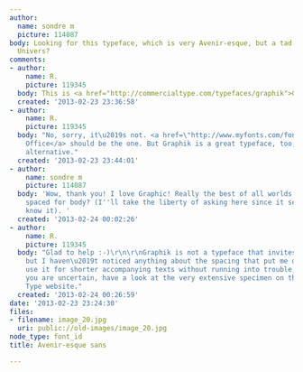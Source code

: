 ```yaml
---
author:
  name: sondre m
  picture: 114087
body: Looking for this typeface, which is very Avenir-esque, but a tad more towards
  Univers?
comments:
- author:
    name: R.
    picture: 119345
  body: This is <a href="http://commercialtype.com/typefaces/graphik">Graphik</a>.
  created: '2013-02-23 23:36:58'
- author:
    name: R.
    picture: 119345
  body: "No, sorry, it\u2019s not. <a href=\"http://www.myfonts.com/fonts/linotype/neuzeit-office/\">Neuzeit
    Office</a> should be the one. But Graphik is a great typeface, too, and a recommendable
    alternative."
  created: '2013-02-23 23:44:01'
- author:
    name: sondre m
    picture: 114087
  body: 'Wow, thank you! I love Graphic! Really the best of all worlds. Is it well
    spaced for body? (I''ll take the liberty of asking here since it seems like you
    know it). '
  created: '2013-02-24 00:02:26'
- author:
    name: R.
    picture: 119345
  body: "Glad to help :-)\r\n\r\nGraphik is not a typeface that invites extended reading,
    but I haven\u2019t noticed anything about the spacing that put me off. You could
    use it for shorter accompanying texts without running into trouble, I think. If
    you are uncertain, have a look at the very extensive specimen on the Commercial
    Type website."
  created: '2013-02-24 00:26:59'
date: '2013-02-23 23:24:30'
files:
- filename: image_20.jpg
  uri: public://old-images/image_20.jpg
node_type: font_id
title: Avenir-esque sans

---
```

